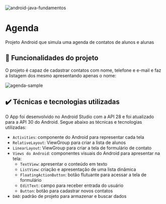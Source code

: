 ![android-java-fundamentos](https://user-images.githubusercontent.com/8989346/136828626-bb3eb043-49b1-473e-8352-eb18d9f8df34.png)

# Agenda

Projeto Android que simula uma agenda de contatos de alunos e alunas

## 🔨 Funcionalidades do projeto

O projeto é capaz de cadastrar contatos com nome, telefone e e-mail e faz a listagem dos mesmo apresentando apenas o nome:

![agenda-sample](https://user-images.githubusercontent.com/8989346/136827565-a6278e24-19bb-480b-b34e-0740b8455e6f.gif)

## ✔️ Técnicas e tecnologias utilizadas

O App foi desenvolvido no Android Studio com a API 28 e foi atualizado para a API 30 do Android. Segue abaixo as técnicas e tecnologias utilizadas:

- `Activities`: componente do Android para representar cada tela
- `RelativeLayout`: ViewGroup para criar a lista de alunos
- `LinearLayout`: ViewGroup para criar a tela de formulário de contato 
- `Views do Android`: componentes visuais do Android para apresentar na tela:
    - `TextView`: apresentar o conteúdo em texto
    - `ListView`: criação e apresentação de uma lista dinâmica
    - `FloatingActionButton`: botão flutuante para acessar a tela de formulário
    - `EditText`: campo para receber entrada do usuário
    - `Button`: botão para cadastrar novos contatos
- `DAO`: padrão de projeto para armazenar e buscar dados
